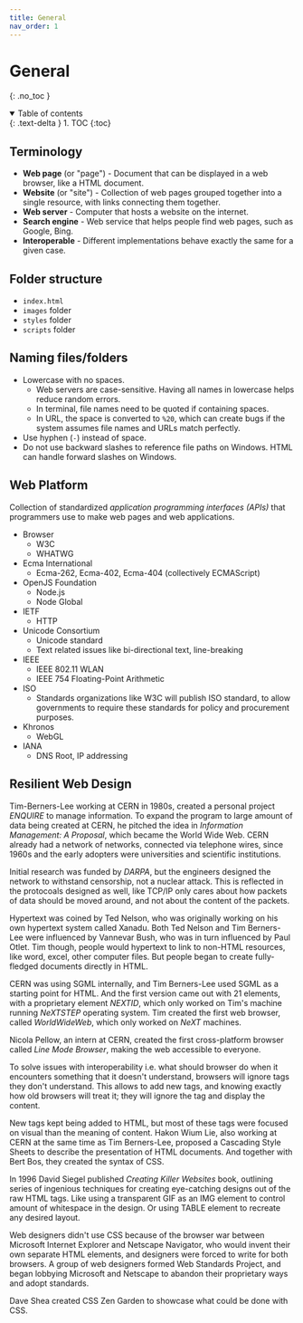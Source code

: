 ```yaml
---
title: General
nav_order: 1
---
```


<!-- prettier-ignore-start -->
# General
{: .no_toc }

<details open markdown="block">
  <summary>
    Table of contents
  </summary>
  {: .text-delta }
1. TOC
{:toc}
</details>

<!-- prettier-ignore-end -->

## Terminology

-   **Web page** (or "page") - Document that can be displayed in a web browser, like a HTML document.
-   **Website** (or "site") - Collection of web pages grouped together into a single resource, with links connecting them together.
-   **Web server** - Computer that hosts a website on the internet.
-   **Search engine** - Web service that helps people find web pages, such as Google, Bing.
-   **Interoperable** - Different implementations behave exactly the same for a given case.

## Folder structure

-   `index.html`
-   `images` folder
-   `styles` folder
-   `scripts` folder

## Naming files/folders

-   Lowercase with no spaces.
    -   Web servers are case-sensitive. Having all names in lowercase helps reduce random errors.
    -   In terminal, file names need to be quoted if containing spaces.
    -   In URL, the space is converted to `%20`, which can create bugs if the system assumes file names and URLs match perfectly.
-   Use hyphen (`-`) instead of space.
-   Do not use backward slashes to reference file paths on Windows. HTML can handle forward slashes on Windows.

## Web Platform

Collection of standardized _application programming interfaces (APIs)_ that programmers use to make web pages and web applications.

-   Browser
    -   W3C
    -   WHATWG
-   Ecma International
    -   Ecma-262, Ecma-402, Ecma-404 (collectively ECMAScript)
-   OpenJS Foundation
    -   Node.js
    -   Node Global
-   IETF
    -   HTTP
-   Unicode Consortium
    -   Unicode standard
    -   Text related issues like bi-directional text, line-breaking
-   IEEE
    -   IEEE 802.11 WLAN
    -   IEEE 754 Floating-Point Arithmetic
-   ISO
    -   Standards organizations like W3C will publish ISO standard, to allow governments to require these standards for policy and procurement purposes.
-   Khronos
    -   WebGL
-   IANA
    -   DNS Root, IP addressing

## Resilient Web Design

Tim-Berners-Lee working at CERN in 1980s, created a personal project _ENQUIRE_ to manage information. To expand the program to large amount of data being created at CERN, he pitched the idea in _Information Management: A Proposal_, which became the World Wide Web. CERN already had a network of networks, connected via telephone wires, since 1960s and the early adopters were universities and scientific institutions.

Initial research was funded by _DARPA_, but the engineers designed the network to withstand censorship, not a nuclear attack. This is reflected in the protocoals designed as well, like TCP/IP only cares about how packets of data should be moved around, and not about the content of the packets.

Hypertext was coined by Ted Nelson, who was originally working on his own hypertext system called Xanadu. Both Ted Nelson and Tim Berners-Lee were influenced by Vannevar Bush, who was in turn influenced by Paul Otlet. Tim though, people would hypertext to link to non-HTML resources, like word, excel, other computer files. But people began to create fully-fledged documents directly in HTML.

CERN was using SGML internally, and Tim Berners-Lee used SGML as a starting point for HTML. And the first version came out with 21 elements, with a proprietary element _NEXTID_, which only worked on Tim's machine running _NeXTSTEP_ operating system. Tim created the first web browser, called _WorldWideWeb_, which only worked on _NeXT_ machines.

Nicola Pellow, an intern at CERN, created the first cross-platform browser called _Line Mode Browser_, making the web accessible to everyone.

To solve issues with interoperability i.e. what should browser do when it encounters something that it doesn't understand, browsers will ignore tags they don't understand. This allows to add new tags, and knowing exactly how old browsers will treat it; they will ignore the tag and display the content.

New tags kept being added to HTML, but most of these tags were focused on visual than the meaning of content. Hakon Wium Lie, also working at CERN at the same time as Tim Berners-Lee, proposed a Cascading Style Sheets to describe the presentation of HTML documents. And together with Bert Bos, they created the syntax of CSS.

In 1996 David Siegel published _Creating Killer Websites_ book, outlining series of ingenious techniques for creating eye-catching designs out of the raw HTML tags. Like using a transparent GIF as an IMG element to control amount of whitespace in the design. Or using TABLE element to recreate any desired layout.

Web designers didn't use CSS because of the browser war between Microsoft Internet Explorer and Netscape Navigator, who would invent their own separate HTML elements, and designers were forced to write for both browsers. A group of web designers formed Web Standards Project, and began lobbying Microsoft and Netscape to abandon their proprietary ways and adopt standards.

Dave Shea created CSS Zen Garden to showcase what could be done with CSS.
